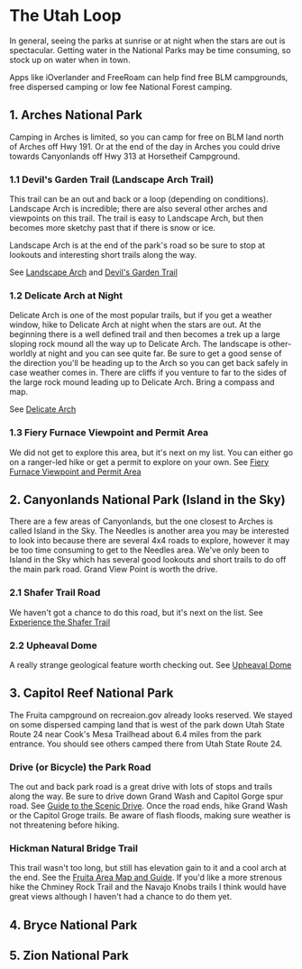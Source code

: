 # The Utah Loop

In general, seeing the parks at sunrise or at night when the stars are out is spectacular.  Getting water in the National Parks may be time consuming, so stock up on water when in town.

Apps like iOverlander and FreeRoam can help find free BLM campgrounds, free dispersed camping or low fee National Forest camping.

## 1. Arches National Park

Camping in Arches is limited, so you can camp for free on BLM land north of Arches off Hwy 191. Or at the end of the day in Arches you could drive towards Canyonlands off Hwy 313 at Horsetheif Campground.

### 1.1 Devil's Garden Trail (Landscape Arch Trail)

This trail can be an out and back or a loop (depending on conditions). Landscape Arch is incredible; there are also several other arches and viewpoints on this trail. The trail is easy to Landscape Arch, but then becomes more sketchy past that if there is snow or ice.

Landscape Arch is at the end of the park's road so be sure to stop at lookouts and interesting short trails along the way.

See [Landscape Arch](https://www.nps.gov/places/landscape-arch-trail.htm) and [Devil's Garden Trail](https://www.nps.gov/places/devils-garden-trailhead.htm)

### 1.2 Delicate Arch at Night

Delicate Arch is one of the most popular trails, but if you get a weather window, hike to Delicate Arch at night when the stars are out. At the beginning there is a well defined trail and then becomes a trek up a large sloping rock mound all the way up to Delicate Arch. The landscape is other-worldly at night and you can see quite far. Be sure to get a good sense of the direction you'll be heading up to the Arch so you can get back safely in case weather comes in. There are cliffs if you venture to far to the sides of the large rock mound leading up to Delicate Arch. Bring a compass and map.

See [Delicate Arch](https://www.nps.gov/places/wolfe-ranch-trailhead.htm)

### 1.3 Fiery Furnace Viewpoint and Permit Area

We did not get to explore this area, but it's next on my list. You can either go on a ranger-led hike or get a permit to explore on your own. See [Fiery Furnace Viewpoint and Permit Area](https://www.nps.gov/places/fiery-furnace-viewpoint.htm)

## 2. Canyonlands National Park (Island in the Sky)

There are a few areas of Canyonlands, but the one closest to Arches is called Island in the Sky. The Needles is another area you may be interested to look into because there are several 4x4 roads to explore, however it may be too time consuming to get to the Needles area. We've only been to Island in the Sky which has several good lookouts and short trails to do off the main park road. Grand View Point is worth the drive.

### 2.1 Shafer Trail Road

We haven't got a chance to do this road, but it's next on the list. See [Experience the Shafer Trail](https://www.nps.gov/thingstodo/experience-the-shafer-trail.htm)

### 2.2 Upheaval Dome

A really strange geological feature worth checking out. See [Upheaval Dome](https://www.nps.gov/articles/cany-upheaval-dome.htm)

## 3. Capitol Reef National Park

The Fruita campground on recreaion.gov already looks reserved. We stayed on some dispersed camping land that is west of the park down Utah State Route 24 near Cook's Mesa Trailhead about 6.4 miles from the park entrance. You should see others camped there from Utah State Route 24.

### Drive (or Bicycle) the Park Road

The out and back park road is a great drive with lots of stops and trails along the way. Be sure to drive down Grand Wash and Capitol Gorge spur road. See [Guide to the Scenic Drive](https://www.nps.gov/care/planyourvisit/scenicdrive.htm). Once the road ends, hike Grand Wash or the Capitol Groge trails. Be aware of flash floods, making sure weather is not threatening before hiking.

### Hickman Natural Bridge Trail

This trail wasn't too long, but still has elevation gain to it and a cool arch at the end. See the [Fruita Area Map and Guide](https://www.nps.gov/care/planyourvisit/upload/Fruita-Area-Map-and-Guide-2021.pdf). If you'd like a more strenous hike the Chminey Rock Trail and the Navajo Knobs trails I think would have great views although I haven't had a chance to do them yet.

## 4. Bryce National Park

## 5. Zion National Park

